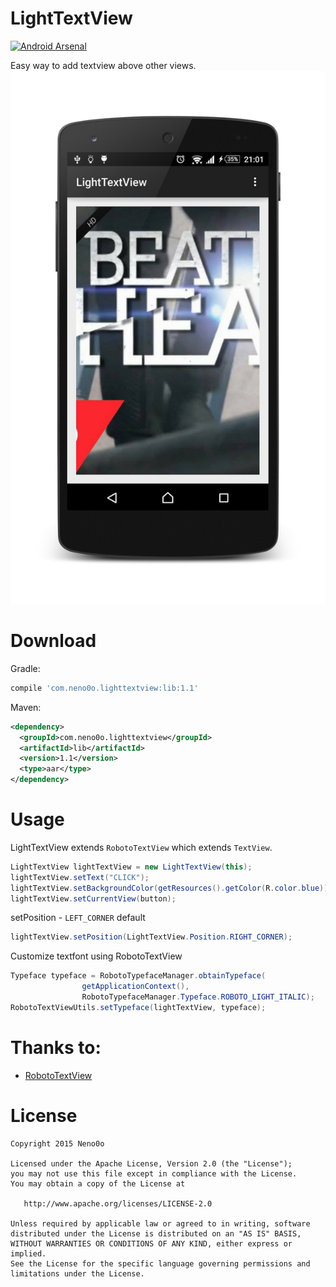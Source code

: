 # LightTextView

[![Android Arsenal](https://img.shields.io/badge/Android%20Arsenal-LightTextView-green.svg?style=flat)](https://android-arsenal.com/details/1/1925)

Easy way to add textview above other views.
![](./art/art.png)

# Download

Gradle:

```groovy
compile 'com.neno0o.lighttextview:lib:1.1'
```

Maven:

```xml
<dependency>
  <groupId>com.neno0o.lighttextview</groupId>
  <artifactId>lib</artifactId>
  <version>1.1</version>
  <type>aar</type>
</dependency>
```

# Usage

LightTextView extends `RobotoTextView` which extends `TextView`.

``` java
LightTextView lightTextView = new LightTextView(this);
lightTextView.setText("CLICK");
lightTextView.setBackgroundColor(getResources().getColor(R.color.blue));
lightTextView.setCurrentView(button);
```
setPosition - `LEFT_CORNER` default

``` java
lightTextView.setPosition(LightTextView.Position.RIGHT_CORNER);
```
Customize textfont using RobotoTextView

``` java
Typeface typeface = RobotoTypefaceManager.obtainTypeface(
                getApplicationContext(),
                RobotoTypefaceManager.Typeface.ROBOTO_LIGHT_ITALIC);
RobotoTextViewUtils.setTypeface(lightTextView, typeface);
```

# Thanks to:

+ [RobotoTextView](https://github.com/johnkil/Android-RobotoTextView) 

# License

    Copyright 2015 Neno0o

    Licensed under the Apache License, Version 2.0 (the "License");
    you may not use this file except in compliance with the License.
    You may obtain a copy of the License at
    
       http://www.apache.org/licenses/LICENSE-2.0
    
    Unless required by applicable law or agreed to in writing, software
    distributed under the License is distributed on an "AS IS" BASIS,
    WITHOUT WARRANTIES OR CONDITIONS OF ANY KIND, either express or implied.
    See the License for the specific language governing permissions and
    limitations under the License.

